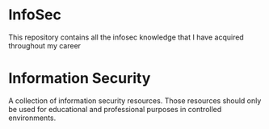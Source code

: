 # InfoSec
This repository contains all the infosec knowledge that I have acquired throughout my career

# Information Security
A collection of information security resources. Those resources should only be used for educational and professional purposes in controlled environments.

